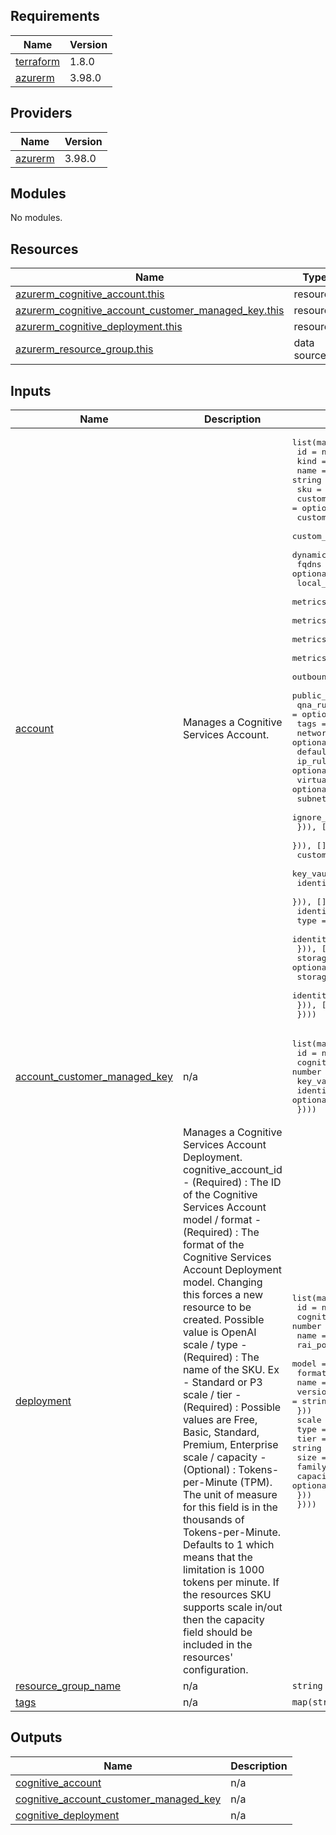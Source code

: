 ## Requirements

| Name | Version |
|------|---------|
| <a name="requirement_terraform"></a> [terraform](#requirement\_terraform) | 1.8.0 |
| <a name="requirement_azurerm"></a> [azurerm](#requirement\_azurerm) | 3.98.0 |

## Providers

| Name | Version |
|------|---------|
| <a name="provider_azurerm"></a> [azurerm](#provider\_azurerm) | 3.98.0 |

## Modules

No modules.

## Resources

| Name | Type |
|------|------|
| [azurerm_cognitive_account.this](https://registry.terraform.io/providers/hashicorp/azurerm/3.98.0/docs/resources/cognitive_account) | resource |
| [azurerm_cognitive_account_customer_managed_key.this](https://registry.terraform.io/providers/hashicorp/azurerm/3.98.0/docs/resources/cognitive_account_customer_managed_key) | resource |
| [azurerm_cognitive_deployment.this](https://registry.terraform.io/providers/hashicorp/azurerm/3.98.0/docs/resources/cognitive_deployment) | resource |
| [azurerm_resource_group.this](https://registry.terraform.io/providers/hashicorp/azurerm/3.98.0/docs/data-sources/resource_group) | data source |

## Inputs

| Name | Description | Type | Default | Required |
|------|-------------|------|---------|:--------:|
| <a name="input_account"></a> [account](#input\_account) | Manages a Cognitive Services Account. | <pre>list(map(object({<br>    id                                           = number<br>    kind                                         = string<br>    name                                         = string<br>    sku                                          = string<br>    custom_question_answering_search_service_id  = optional(string)<br>    custom_subdomain_name                        = optional(string)<br>    custom_question_answering_search_service_key = optional(string)<br>    dynamic_throttling_enabled                   = optional(bool)<br>    fqdns                                        = optional(list(string))<br>    local_auth_enabled                           = optional(bool)<br>    metrics_advisor_aad_client_id                = optional(string)<br>    metrics_advisor_aad_tenant_id                = optional(string)<br>    metrics_advisor_super_user_name              = optional(string)<br>    metrics_advisor_website_name                 = optional(string)<br>    outbound_network_access_restricted           = optional(bool)<br>    public_network_access_enabled                = optional(bool)<br>    qna_runtime_endpoint                         = optional(string)<br>    tags                                         = optional(map(string))<br>    network_acls = optional(list(object({<br>      default_action = string<br>      ip_rules       = optional(list(string))<br>      virtual_network_rules = optional(list(object({<br>        subnet_id                            = string<br>        ignore_missing_vnet_service_endpoint = optional(bool)<br>      })), [])<br>    })), [])<br>    customer_managed_key = optional(list(object({<br>      key_vault_key_id   = string<br>      identity_client_id = optional(string)<br>    })), [])<br>    identity = optional(list(object({<br>      type         = string<br>      identity_ids = optional(list(string))<br>    })), [])<br>    storage = optional(list(object({<br>      storage_account_id = string<br>      identity_client_id = optional(string)<br>    })), [])<br>  })))</pre> | `[]` | no |
| <a name="input_account_customer_managed_key"></a> [account\_customer\_managed\_key](#input\_account\_customer\_managed\_key) | n/a | <pre>list(map(object({<br>    id                   = number<br>    cognitive_account_id = number<br>    key_vault_key_id     = string<br>    identity_client_id   = optional(string)<br>  })))</pre> | `[]` | no |
| <a name="input_deployment"></a> [deployment](#input\_deployment) | Manages a Cognitive Services Account Deployment.<br>cognitive\_account\_id - (Required) : The ID of the Cognitive Services Account<br>model / format - (Required) : The format of the Cognitive Services Account Deployment model. Changing this forces a new resource to be created. Possible value is OpenAI<br>scale / type - (Required) : The name of the SKU. Ex - Standard or P3<br>scale / tier - (Required) : Possible values are Free, Basic, Standard, Premium, Enterprise<br>scale / capacity - (Optional) : Tokens-per-Minute (TPM). The unit of measure for this field is in the thousands of Tokens-per-Minute. Defaults to 1 which means that the limitation is 1000 tokens per minute. If the resources SKU supports scale in/out then the capacity field should be included in the resources' configuration. | <pre>list(map(object({<br>    id                   = number<br>    cognitive_account_id = number<br>    name                 = string<br>    rai_policy_name      = optional(string)<br>    model = list(object({<br>      format  = string<br>      name    = string<br>      version = string<br>    }))<br>    scale = list(object({<br>      type     = string<br>      tier     = string<br>      size     = string<br>      family   = optional(string)<br>      capacity = optional(number)<br>    }))<br>  })))</pre> | `[]` | no |
| <a name="input_resource_group_name"></a> [resource\_group\_name](#input\_resource\_group\_name) | n/a | `string` | n/a | yes |
| <a name="input_tags"></a> [tags](#input\_tags) | n/a | `map(string)` | `{}` | no |

## Outputs

| Name | Description |
|------|-------------|
| <a name="output_cognitive_account"></a> [cognitive\_account](#output\_cognitive\_account) | n/a |
| <a name="output_cognitive_account_customer_managed_key"></a> [cognitive\_account\_customer\_managed\_key](#output\_cognitive\_account\_customer\_managed\_key) | n/a |
| <a name="output_cognitive_deployment"></a> [cognitive\_deployment](#output\_cognitive\_deployment) | n/a |

